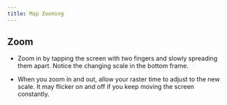 ```yaml
---
title: Map Zooming
---
```




Zoom
---------------------

-   Zoom in by tapping the screen with two fingers and slowly spreading
    them apart. Notice the changing scale in the bottom frame.

-   When you zoom in and out, allow your raster time to adjust to the
    new scale. It may flicker on and off if you keep moving the screen
    constantly. 
